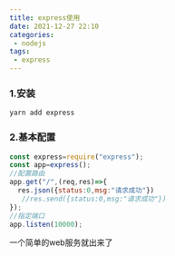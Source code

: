 ```yaml
---
title: express使用
date: 2021-12-27 22:10
categories:
 - nodejs
tags:
 - express
---
```

### 1.安装

```shell
yarn add express
```

### 2.基本配置

```javascript
const express=require("express");
const app=express();
//配置路由
app.get("/",(req,res)=>{
  res.json({status:0,msg:"请求成功"})
   //res.send({status:0,msg:"请求成功"})
});
//指定端口
app.listen(10000);
```

一个简单的web服务就出来了
